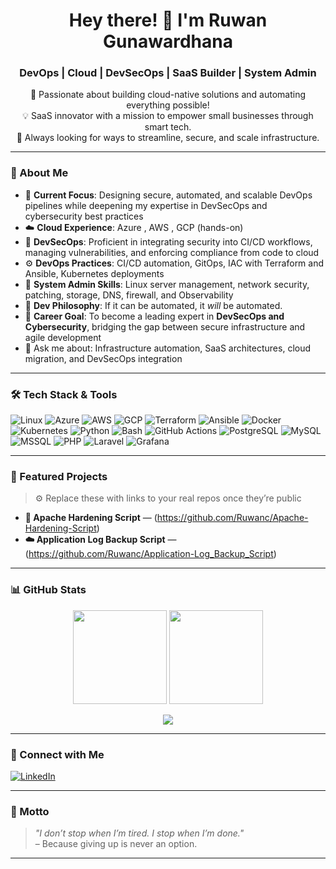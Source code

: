 <!-- GitHub Profile README for Ruwan Gunawardhana -->

<h1 align="center">Hey there! 👋 I'm Ruwan Gunawardhana</h1>
<h3 align="center">DevOps | Cloud | DevSecOps | SaaS Builder | System Admin</h3>

<p align="center">
  🌱 Passionate about building cloud-native solutions and automating everything possible! <br>
  💡 SaaS innovator with a mission to empower small businesses through smart tech. <br>
  🔄 Always looking for ways to streamline, secure, and scale infrastructure. <br>
</p>

---

### 🚀 About Me

- 🧠 **Current Focus**: Designing secure, automated, and scalable DevOps pipelines while deepening my expertise in DevSecOps and cybersecurity best practices  
- ☁️ **Cloud Experience**: Azure , AWS , GCP (hands-on)  
- 🔐 **DevSecOps**: Proficient in integrating security into CI/CD workflows, managing vulnerabilities, and enforcing compliance from code to cloud  
- ⚙️ **DevOps Practices**: CI/CD automation, GitOps, IAC with Terraform and Ansible, Kubernetes deployments  
- 🐧 **System Admin Skills**: Linux server management, network security, patching, storage, DNS, firewall, and Observability  
- 🧰 **Dev Philosophy**: If it can be automated, it *will* be automated.
- 🚀 **Career Goal**: To become a leading expert in **DevSecOps and Cybersecurity**, bridging the gap between secure infrastructure and agile development
- 💬 Ask me about: Infrastructure automation, SaaS architectures, cloud migration, and DevSecOps integration

---

### 🛠️ Tech Stack & Tools

![Linux](https://img.shields.io/badge/-Linux-FCC624?logo=linux&logoColor=black&style=for-the-badge)
![Azure](https://img.shields.io/badge/-Azure-0078D4?logo=microsoft-azure&logoColor=white&style=for-the-badge)
![AWS](https://img.shields.io/badge/-AWS-232F3E?logo=amazon-aws&logoColor=white&style=for-the-badge)
![GCP](https://img.shields.io/badge/-GCP-4285F4?logo=google-cloud&logoColor=white&style=for-the-badge)
![Terraform](https://img.shields.io/badge/-Terraform-623CE4?logo=terraform&logoColor=white&style=for-the-badge)
![Ansible](https://img.shields.io/badge/-Ansible-EE0000?logo=ansible&logoColor=white&style=for-the-badge)
![Docker](https://img.shields.io/badge/-Docker-2496ED?logo=docker&logoColor=white&style=for-the-badge)
![Kubernetes](https://img.shields.io/badge/-Kubernetes-326CE5?logo=kubernetes&logoColor=white&style=for-the-badge)
![Python](https://img.shields.io/badge/-Python-3776AB?logo=python&logoColor=white&style=for-the-badge)
![Bash](https://img.shields.io/badge/-Bash-4EAA25?logo=gnubash&logoColor=white&style=for-the-badge)
![GitHub Actions](https://img.shields.io/badge/-GitHub_Actions-2088FF?logo=github-actions&logoColor=white&style=for-the-badge)
![PostgreSQL](https://img.shields.io/badge/-PostgreSQL-4169E1?logo=postgresql&logoColor=white&style=for-the-badge)
![MySQL](https://img.shields.io/badge/-MySQL-4479A1?logo=mysql&logoColor=white&style=for-the-badge)
![MSSQL](https://img.shields.io/badge/-MS%20SQL-CC2927?logo=microsoft-sql-server&logoColor=white&style=for-the-badge)
![PHP](https://img.shields.io/badge/-PHP-777BB4?logo=php&logoColor=white&style=for-the-badge)
![Laravel](https://img.shields.io/badge/-Laravel-FF2D20?logo=laravel&logoColor=white&style=for-the-badge)
![Grafana](https://img.shields.io/badge/-Grafana-F46800?logo=grafana&logoColor=white&style=for-the-badge)

---

### 📌 Featured Projects

> ⚙️ Replace these with links to your real repos once they’re public

- **🧾 Apache Hardening Script** — (https://github.com/Ruwanc/Apache-Hardening-Script)
- **☁️ Application Log Backup Script** — (https://github.com/Ruwanc/Application-Log_Backup_Script)

---

### 📊 GitHub Stats

<p align="center">
  <img src="https://github-readme-stats.vercel.app/api?username=ruwangunawardhana&show_icons=true&theme=github_dark&hide_border=true" height="150" />
  <img src="https://github-readme-streak-stats.herokuapp.com/?user=ruwangunawardhana&theme=github-dark&hide_border=true" height="150" />
</p>

<p align="center">
  <img src="https://github-readme-activity-graph.cyclic.app/graph?username=ruwangunawardhana&theme=github-compact&hide_border=true" />
</p>

---

### 🔗 Connect with Me

[![LinkedIn](https://img.shields.io/badge/-LinkedIn-0A66C2?logo=linkedin&logoColor=white&style=for-the-badge)](https://www.linkedin.com/in/ruwan-gunawardhana)
<!-- [![Upwork](https://img.shields.io/badge/-Upwork-6FDA44?logo=upwork&logoColor=white&style=for-the-badge)](https://www.upwork.com/freelancers/~ruwangunawardhana) -->

---

### 🧭 Motto

> *"I don’t stop when I’m tired. I stop when I’m done."*  
> – Because giving up is never an option.

---
